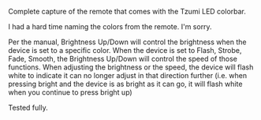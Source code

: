 Complete capture of the remote that comes with the Tzumi LED colorbar.  

I had a hard time naming the colors from the remote. I'm sorry.

Per the manual, Brightness Up/Down will control the brightness when the device is set to a specific color. When the device is set to Flash, Strobe, Fade, Smooth, the Brightness Up/Down will control the speed of those functions.  When adjusting the brightness or the speed, the device will flash white to indicate it can no longer adjust in that direction further (i.e. when pressing bright and the device is as bright as it can go, it will flash white when you continue to press bright up)

Tested fully.
